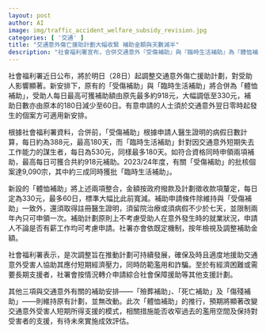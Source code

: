 ```yaml
---
layout: post
author: AI
image: img/traffic_accident_welfare_subsidy_revision.jpg
categories: [ '交通' ]
title: "交通意外傷亡援助計劃大幅收緊 補助金額與天數減半"
description: "社會福利署宣布，合併交通意外『受傷補助』與『臨時生活補助』為『體恤補助』，每日最高補助由918元大減至330元，補助天數由180日減至60日，新措施只適用於意外翌日零時後的新申請個案，引發受助人關注短期經濟支援明顯縮減，當局強調旨在控濫用並確保計劃可持續發展。"
---
```

社會福利署近日公布，將於明日（28日）起調整交通意外傷亡援助計劃，對受助人影響顯著。新安排下，原有的「受傷補助」與「臨時生活補助」將合併為「體恤補助」，受助人每日最高可獲補助額由原先最多約918元，大幅調低至330元，補助日數亦由原本的180日減少至60日。有意申請的人士須於交通意外翌日零時起發生的個案方可適用新安排。

根據社會福利署資料，合併前，「受傷補助」根據申請人醫生證明的病假日數計算，每日約為388元，最高180天，而「臨時生活補助」針對因交通意外短期失去工作能力的謀生者，每日為530元，同樣最多180天。如符合資格同時申領兩項補助，最高每日可獲合共約918元補助。2023/24年度，有關「受傷補助」的批核個案達9,090宗，其中約三成同時獲批「臨時生活補助」。

新設的「體恤補助」將上述兩項整合，金額按政府撥款及計劃徵收款項釐定，每日定為330元，最多60日，標準大幅比此前寬減。補助申請條件除維持與「受傷補助」一致外，還須取得註冊醫生證明，須留院治療或須病假不少於七天，並限制兩年內只可申領一次。補助計劃原則上不考慮受助人在意外發生時的就業狀況，申請人不論是否有薪工作均可考慮申請。社署亦會依既定機制，按年檢視及調整補助金額。

社會福利署表示，是次調整旨在推動計劃可持續發展，確保及時且適度地援助交通意外受害人協助其應付短期經濟壓力，同時防範濫用和詐騙。至於有經濟困難或需要長期支援者，社署會按情況轉介申請綜合社會保障援助等其他支援計劃。

其他三項與交通意外有關的補助安排——「殮葬補助」、「死亡補助」及「傷殘補助」——則維持原有計劃，並無改動。此次「體恤補助」的推行，預期將顯著改變交通意外受害人短期所得支援的模式，相關措施能否收窄過去的濫用空間及保持對受害者的支援，有待未來實施成效評估。